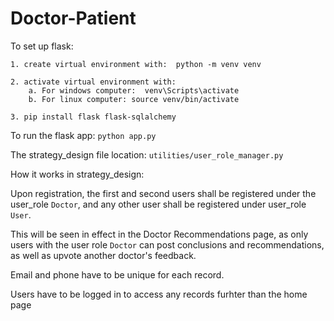 # Doctor-Patient


To set up flask:

    1. create virtual environment with:  python -m venv venv

    2. activate virtual environment with: 
        a. For windows computer:  venv\Scripts\activate
        b. For linux computer: source venv/bin/activate

    3. pip install flask flask-sqlalchemy

To run the flask app:   `python app.py`

The strategy_design file location:   `utilities/user_role_manager.py`


How it works in strategy_design:

Upon registration, the first and second users shall be registered under the user_role `Doctor`, and any other user shall be registered under user_role `User`.

This will be seen in effect in the Doctor Recommendations page, as only users with the user role `Doctor` can post conclusions and recommendations, as well as upvote another doctor's feedback.

Email and phone have to be unique for each record.

Users have to be logged in to access any records furhter than the home page